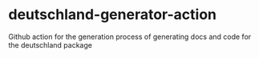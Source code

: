 # deutschland-generator-action
Github action for the generation process of generating docs and code for the deutschland package
